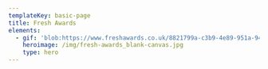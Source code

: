 ```yaml
---
templateKey: basic-page
title: Fresh Awards
elements:
  - gif: 'blob:https://www.freshawards.co.uk/8821799a-c3b9-4e89-951a-94c2aa4352ca'
    heroimage: /img/fresh-awards_blank-canvas.jpg
    type: hero
---
```


